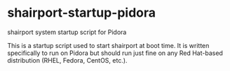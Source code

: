 shairport-startup-pidora
========================

shairport system startup script for Pidora

This is a startup script used to start shairport at boot time. It is written
specifically to run on Pidora but should run just fine on any Red Hat-based
distribution (RHEL, Fedora, CentOS, etc.).
